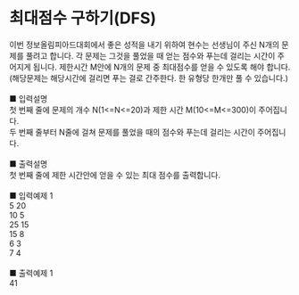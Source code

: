 # 최대점수 구하기(DFS)
이번 정보올림피아드대회에서 좋은 성적을 내기 위하여 현수는 선생님이 주신 N개의 문제를 풀려고 합니다. 각 문제는 그것을 풀었을 때 얻는 점수와 푸는데 걸리는 시간이 주어지게 됩니다. 제한시간 M안에 N개의 문제 중 최대점수를 얻을 수 있도록 해야 합니다. (해당문제는 해당시간에 걸리면 푸는 걸로 간주한다. 한 유형당 한개만 풀 수 있습니다.)<br>
<br>
■ 입력설명<br>
첫 번째 줄에 문제의 개수 N(1<=N<=20)과 제한 시간 M(10<=M<=300)이 주어집니다.<br>
두 번째 줄부터 N줄에 걸쳐 문제를 풀었을 때의 점수와 푸는데 걸리는 시간이 주어집니다.<br>
<br>
■ 출력설명<br>
첫 번째 줄에 제한 시간안에 얻을 수 있는 최대 점수를 출력합니다.<br>
<br>
■ 입력예제 1<br>
5 20<br>
10 5<br>
25 15<br>
15 8<br>
6 3<br>
7 4<br>
<br>
■ 출력예제 1<br>
41